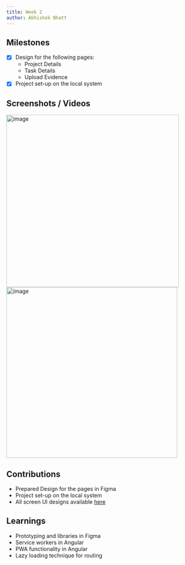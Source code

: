```yaml
---
title: Week 2
author: Abhishek Bhatt 
---
```


## Milestones
- [x] Design for the following pages:
    - Project Details
    - Task Details
    - Upload Evidence
- [x] Project set-up on the local system

## Screenshots / Videos 
<img width="450" alt="image" src="https://github.com/bhattabhi013/c4gt-milestones/assets/47862474/6c77ae19-b3fc-43a1-b06b-3fc5c8796736">
<img width="446" alt="image" src="https://github.com/bhattabhi013/c4gt-milestones/assets/47862474/3a5186d7-8ab7-4d9a-9b03-dba0b2d27d2c">

## Contributions
- Prepared Design for the pages in Figma
- Project set-up on the local system
- All screen UI designs available [here](https://www.figma.com/file/YkNcF0LYATAyAL1fGvvkag/Unnati?type=design&node-id=0%3A1&mode=design&t=Qr9YWZAjyE0y59fx-1)

## Learnings
- Prototyping and libraries in Figma
- Service workers in Angular
- PWA functionality in Angular
- Lazy loading technique for routing

